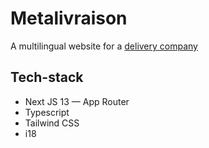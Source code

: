 # Metalivraison

A multilingual website for a [delivery company](https://metalivraison.vercel.app/)

## Tech-stack
- Next JS 13 — App Router
- Typescript
- Tailwind CSS
- i18




